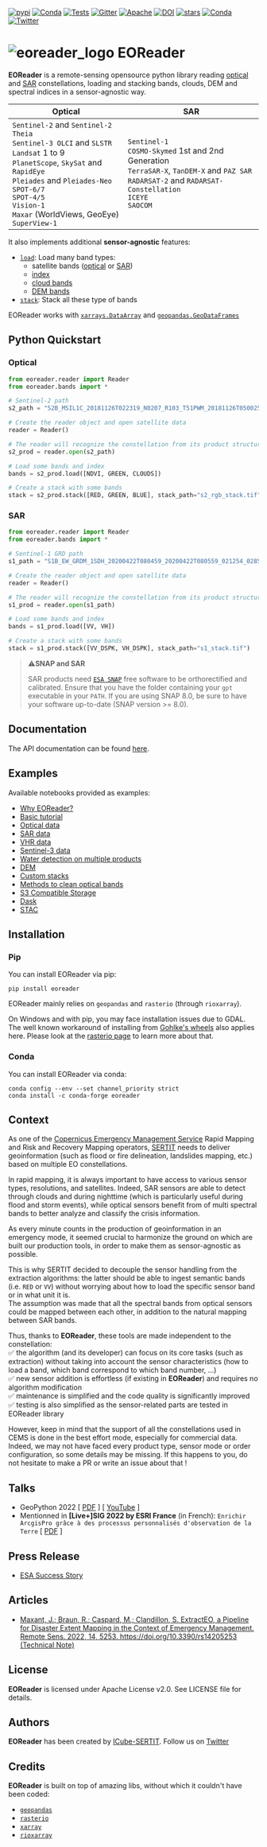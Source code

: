 [![pypi](https://img.shields.io/pypi/v/eoreader.svg)](https://pypi.python.org/pypi/eoreader)
[![Conda](https://img.shields.io/conda/vn/conda-forge/eoreader.svg)](https://anaconda.org/conda-forge/eoreader)
[![Tests](https://github.com/sertit/eoreader/actions/workflows/test.yml/badge.svg)](https://github.com/sertit/eoreader/actions/workflows/test.yml)
[![Gitter](https://badges.gitter.im/eoreader/community.svg)](https://gitter.im/eoreader/community?utm_source=badge&utm_medium=badge&utm_campaign=pr-badge)
[![Apache](https://img.shields.io/badge/License-Apache%202.0-blue.svg)](https://github.com/sertit/eoreader/blob/master/LICENSE)
[![DOI](https://zenodo.org/badge/DOI/10.5281/zenodo.7188366.svg)](https://doi.org/10.5281/zenodo.7188366)
[![stars](https://img.shields.io/github/stars/sertit/eoreader?style=social)](https://github.com/sertit/eoreader)
[![Conda](https://img.shields.io/conda/dn/conda-forge/eoreader.svg)](https://anaconda.org/conda-forge/eoreader)
[![Twitter](https://img.shields.io/twitter/url/https/twitter.com/eoreader.svg?style=social&label=EOReader)](https://twitter.com/eoreader)

# ![eoreader_logo](https://eoreader.readthedocs.io/en/latest/_static/favicon.png) EOReader

**EOReader** is a remote-sensing opensource python library reading [optical](https://eoreader.readthedocs.io/en/latest/optical.html)
and [SAR](https://eoreader.readthedocs.io/en/latest/sar.html) constellations, loading and stacking bands,
clouds, DEM and spectral indices in a sensor-agnostic way.

| **Optical**                                                                                                                                                                                                                                                    | **SAR**                                                                                                                                                             |
|----------------------------------------------------------------------------------------------------------------------------------------------------------------------------------------------------------------------------------------------------------------|---------------------------------------------------------------------------------------------------------------------------------------------------------------------|
| `Sentinel-2` and `Sentinel-2 Theia`<br>`Sentinel-3 OLCI` and `SLSTR`<br>`Landsat` 1 to 9<br>`PlanetScope`, `SkySat` and `RapidEye`<br>`Pleiades` and `Pleiades-Neo`<br>`SPOT-6/7`<br>`SPOT-4/5`<br>`Vision-1`<br>`Maxar` (WorldViews, GeoEye)<br>`SuperView-1` | `Sentinel-1`<br>`COSMO-Skymed` 1st and 2nd Generation<br>`TerraSAR-X`, `TanDEM-X` and `PAZ SAR`<br>`RADARSAT-2` and `RADARSAT-Constellation`<br>`ICEYE`<br>`SAOCOM` |

It also implements additional **sensor-agnostic** features:

- [`load`](https://eoreader.readthedocs.io/en/latest/api/eoreader.products.product.Product.html#eoreader.products.product.Product.load): Load many band types:
    - satellite bands ([optical](https://eoreader.readthedocs.io/en/latest/optical.html#satellite-bands) or [SAR](https://eoreader.readthedocs.io/en/latest/sar.html#sar-bands))
    - [index](https://eoreader.readthedocs.io/en/latest/optical.html#available-index)
    - [cloud bands](https://eoreader.readthedocs.io/en/latest/optical.html#cloud-bands)
    - [DEM bands](https://eoreader.readthedocs.io/en/latest/optical.html#dem-bands)
- [`stack`](https://eoreader.readthedocs.io/en/latest/api/eoreader.products.product.Product.html#eoreader.products.product.Product.stack): Stack all these type of bands

EOReader works with [`xarrays.DataArray`](http://xarray.pydata.org/en/stable/generated/xarray.DataArray.html#xarray.DataArray)
and [`geopandas.GeoDataFrames`](https://geopandas.org/docs/user_guide/data_structures.html#geodataframe)

## Python Quickstart

### Optical

```python
from eoreader.reader import Reader
from eoreader.bands import *

# Sentinel-2 path
s2_path = "S2B_MSIL1C_20181126T022319_N0207_R103_T51PWM_20181126T050025.SAFE"

# Create the reader object and open satellite data
reader = Reader()

# The reader will recognize the constellation from its product structure
s2_prod = reader.open(s2_path)

# Load some bands and index
bands = s2_prod.load([NDVI, GREEN, CLOUDS])

# Create a stack with some bands
stack = s2_prod.stack([RED, GREEN, BLUE], stack_path="s2_rgb_stack.tif")
```

### SAR

```python
from eoreader.reader import Reader
from eoreader.bands import *

# Sentinel-1 GRD path
s1_path = "S1B_EW_GRDM_1SDH_20200422T080459_20200422T080559_021254_028559_784D.zip"

# Create the reader object and open satellite data
reader = Reader()

# The reader will recognize the constellation from its product structure
s1_prod = reader.open(s1_path)

# Load some bands and index
bands = s1_prod.load([VV, VH])

# Create a stack with some bands
stack = s1_prod.stack([VV_DSPK, VH_DSPK], stack_path="s1_stack.tif")
```

> ⚠️**SNAP and SAR**
>
> SAR products need [`ESA SNAP`](https://senbox.atlassian.net/wiki/spaces/SNAP/pages/70503590/Creating+a+GPF+Graph)
> free software to be orthorectified and calibrated.
> Ensure that you have the folder containing your `gpt` executable in your `PATH`.
> If you are using SNAP 8.0, be sure to have your software up-to-date (SNAP version >= 8.0).

## Documentation

The API documentation can be found [here](https://eoreader.readthedocs.io/en/latest/).

## Examples

Available notebooks provided as examples:

- [Why EOReader?](https://eoreader.readthedocs.io/en/latest/notebooks/why_eoreader.html)
- [Basic tutorial](https://eoreader.readthedocs.io/en/latest/notebooks/base.html)
- [Optical data](https://eoreader.readthedocs.io/en/latest/notebooks/optical.html)
- [SAR data](https://eoreader.readthedocs.io/en/latest/notebooks/SAR.html)
- [VHR data](https://eoreader.readthedocs.io/en/latest/notebooks/VHR.html)
- [Sentinel-3 data](https://eoreader.readthedocs.io/en/latest/notebooks/sentinel-3.html)
- [Water detection on multiple products](https://eoreader.readthedocs.io/en/latest/notebooks/water_detection.html)
- [DEM](https://eoreader.readthedocs.io/en/latest/notebooks/dem.html)
- [Custom stacks](https://eoreader.readthedocs.io/en/latest/notebooks/custom.html)
- [Methods to clean optical bands](https://eoreader.readthedocs.io/en/latest/notebooks/optical_cleaning_methods.html)
- [S3 Compatible Storage](https://eoreader.readthedocs.io/en/latest/notebooks/s3_compatible_storage.html)
- [Dask](https://eoreader.readthedocs.io/en/latest/notebooks/dask.html)
- [STAC](https://eoreader.readthedocs.io/en/latest/notebooks/stac.html)

## Installation

### Pip

You can install EOReader via pip:

`pip install eoreader`

EOReader mainly relies on `geopandas` and `rasterio` (through `rioxarray`).

On Windows and with pip, you may face installation issues due to GDAL.
The well known workaround of installing from [Gohlke's wheels](https://www.lfd.uci.edu/~gohlke/pythonlibs/#rasterio)
also applies here.
Please look at the [rasterio page](https://rasterio.readthedocs.io/en/latest/installation.html)
to learn more about that.

### Conda

You can install EOReader via conda:

```
conda config --env --set channel_priority strict
conda install -c conda-forge eoreader
```

## Context

As one of the [Copernicus Emergency Management Service](https://emergency.copernicus.eu/) Rapid Mapping and Risk and Recovery Mapping operators, 
[SERTIT](https://sertit.unistra.fr/) needs to deliver geoinformation (such as flood or fire delineation, landslides mapping, etc.) based on multiple EO constellations.

In rapid mapping, it is always important to have access to various sensor types, resolutions, and satellites. Indeed, SAR sensors are able to detect through clouds and during nighttime 
(which is particularly useful during flood and storm events), while optical sensors benefit from of multi spectral bands to better analyze and classify the crisis information.

As every minute counts in the production of geoinformation in an emergency mode, it seemed crucial to harmonize the ground on which are built our production tools, in order to make them as
sensor-agnostic as possible.

This is why SERTIT decided to decouple the sensor handling from the extraction algorithms: the latter should be able to ingest semantic bands 
(i.e. `RED` or `VV`) without worrying about how to load the specific sensor band or in what unit it is.  
The assumption was made that all the spectral bands from optical sensors could be mapped between each other, in addition to the natural mapping between SAR bands.

Thus, thanks to **EOReader**, these tools are made independent to the constellation:  
✅ the algorithm (and its developer) can focus on its core tasks (such as extraction) without taking into account the sensor characteristics 
(how to load a band, which band correspond to which band number, …)  
✅ new sensor addition is effortless (if existing in **EOReader**) and requires no algorithm modification  
✅ maintenance is simplified and the code quality is significantly improved  
✅ testing is also simplified as the sensor-related parts are tested in EOReader library  

However, keep in mind that the support of all the constellations used in CEMS is done in the best effort mode, especially for commercial data.
Indeed, we may not have faced every product type, sensor mode or order configuration, so some details may be missing.
If this happens to you, do not hesitate to make a PR or write an issue about that !

## Talks

- GeoPython 2022 [ [PDF](https://seafile.unistra.fr/f/be2b461af970465b903e/) ] [ [YouTube](https://www.youtube.com/watch?v=mKxOiRULOJA&t=14303s) ]
- Mentionned in **[Live+]SIG 2022 by ESRI France** (in French):
  `Enrichir ArcgisPro grâce à des processus personnalisés d'observation de la Terre`
  [ [PDF](https://seafile.unistra.fr/f/9502a14f142041468837/) ]

## Press Release

- [ESA Success Story](https://earth.esa.int/eogateway/news/new-open-source-python-library-improves-rapid-mapping-services)

## Articles

- [Maxant, J.; Braun, R.; Caspard, M.; Clandillon, S. ExtractEO, a Pipeline for Disaster Extent Mapping in the Context of Emergency Management. Remote Sens. 2022, 14, 5253. https://doi.org/10.3390/rs14205253 (Technical Note)](https://www.mdpi.com/1896792)

## License

**EOReader** is licensed under Apache License v2.0. See LICENSE file for details.

## Authors

**EOReader** has been created by [ICube-SERTIT](https://sertit.unistra.fr/).
Follow us on [Twitter](https://twitter.com/eoreader)

## Credits

**EOReader** is built on top of amazing libs, without which it couldn't have been coded:

- [`geopandas`](https://geopandas.org/)
- [`rasterio`](https://rasterio.readthedocs.io/en/latest/)
- [`xarray`](http://xarray.pydata.org/en/stable/)
- [`rioxarray`](https://corteva.github.io/rioxarray/stable/)
